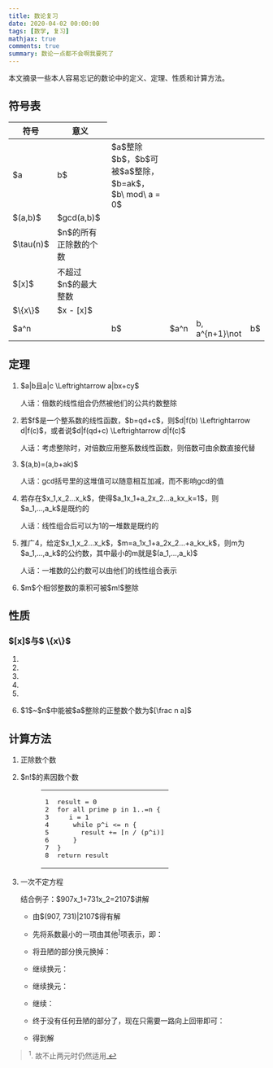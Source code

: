 ```yaml
---
title: 数论复习
date: 2020-04-02 00:00:00
tags: [数学, 复习]
mathjax: true
comments: true
summary: 数论一点都不会啊我要死了
---
```

<p>本文摘录一些本人容易忘记的数论中的定义、定理、性质和计算方法。</p>
    <h2 id="符号表"><a class="headerlink" href="#符号表" title="符号表"></a>符号表</h2><div class="table-container">
<table>
<thead>
<tr>
<th>符号</th>
<th>意义</th>
</tr>
</thead>
<tbody>
<tr>
<td>$a</td>
<td>b$</td>
<td>$a$整除$b$，$b$可被$a$整除，$b=ak$，$b\ mod\ a = 0$</td>
</tr>
<tr>
<td>$(a,b)$</td>
<td>$gcd(a,b)$</td>
</tr>
<tr>
<td>$\tau(n)$</td>
<td>$n$的所有正除数的个数</td>
</tr>
<tr>
<td>$[x]$</td>
<td>不超过$n$的最大整数</td>
</tr>
<tr>
<td>$\{x\}$</td>
<td>$x - [x]$</td>
</tr>
<tr>
<td>$a^n</td>
<td></td>
<td>b$</td>
<td>$a^n</td>
<td>b, a^{n+1}\not</td>
<td>b$</td>
</tr>
</tbody>
</table>
</div>
<h2 id="定理"><a class="headerlink" href="#定理" title="定理"></a>定理</h2><ol>
<li><p>$a|b且a|c \Leftrightarrow a|bx+cy$</p>
<p>人话：倍数的线性组合仍然被他们的公共约数整除</p>
</li>
<li><p>若$f$是一个整系数的线性函数，$b=qd+c$，则$d|f(b) \Leftrightarrow d|f(c)$，或者说$d|f(qd+c) \Leftrightarrow d|f(c)$</p>
<p>人话：考虑整除时，对倍数应用整系数线性函数，则倍数可由余数直接代替</p>
</li>
<li><p>$(a,b)=(a,b+ak)$</p>
<p>人话：gcd括号里的这堆值可以随意相互加减，而不影响gcd的值</p>
</li>
<li><p>若存在$x_1,x_2…x_k$，使得$a_1x_1+a_2x_2…a_kx_k=1$，则$a_1,…,a_k$是既约的</p>
<p>人话：线性组合后可以为1的一堆数是既约的</p>
</li>
<li><p>推广4，给定$x_1,x_2…x_k$，$m=a_1x_1+a_2x_2…+a_kx_k$，则m为$a_1,…,a_k$的公约数，其中最小的m就是$(a_1,…,a_k)$</p>
<p>人话：一堆数的公约数可以由他们的线性组合表示</p>
</li>
<li><p>$m$个相邻整数的乘积可被$m!$整除</p>
</li>
</ol>
<h2 id="性质"><a class="headerlink" href="#性质" title="性质"></a>性质</h2><h3 id="x-与-x"><a class="headerlink" href="#x-与-x" title="$[x]$与$ \{x\}$"></a>$[x]$与$ \{x\}$</h3><ol>
<li><script type="math/tex; mode=display">
b=a[\frac b a]+a\{\frac b a\}</script></li>
<li><script type="math/tex; mode=display">
a\{\frac b a\} \in Z</script></li>
<li><script type="math/tex; mode=display">
[x + n] = [x] + n, \{x + n\} = \{x\}</script></li>
<li><script type="math/tex; mode=display">
[-x]=\left\{
\begin{aligned}
& -[x], & x\in Z\\
& -[x]-1, & x \notin Z
\end{aligned}
\right. \\
\{-x\}=\left\{
\begin{aligned}
& 0, & x\in Z\\
& 1-\{x\}, & x \notin Z
\end{aligned}
\right.</script></li>
<li><script type="math/tex; mode=display">
[\frac {[x]} n] = [\frac x m]</script></li>
<li><p>$1$~$n$中能被$a$整除的正整数个数为$[\frac n a]$</p>
</li>
</ol>
<h2 id="计算方法"><a class="headerlink" href="#计算方法" title="计算方法"></a>计算方法</h2><ol>
<li><p>正除数个数</p>
<script type="math/tex; mode=display">
对 n = p_1^{a_1}p_2^{a_2}...p_k^{a_k} \\
\tau(n) = \prod_{i=1}^k(a_i+1)=\prod_{i=1}^k(\tau(p_i^{a_i}))</script></li>
<li><p>$n!$的素因数个数</p>
<figure class="highlight plain"><table><tr><td class="gutter"><pre><span class="line">1</span><br/><span class="line">2</span><br/><span class="line">3</span><br/><span class="line">4</span><br/><span class="line">5</span><br/><span class="line">6</span><br/><span class="line">7</span><br/><span class="line">8</span><br/></pre></td><td class="code"><pre><span class="line">result = 0</span><br/><span class="line">for all prime p in 1..=n {</span><br/><span class="line">	i = 1</span><br/><span class="line">	while p^i &lt;= n {</span><br/><span class="line">		result += [n / (p^i)]</span><br/><span class="line">	}</span><br/><span class="line">}</span><br/><span class="line">return result</span><br/></pre></td></tr></table></figure>
</li>
<li><p>一次不定方程</p>
<p>结合例子：$907x_1+731x_2=2107$讲解</p>
<ul>
<li><p>由$(907, 731)|2107$得有解</p>
</li>
<li><p>先将系数最小的一项由其他<sup><a href="#fn_1" id="reffn_1">1</a></sup>项表示，即：</p>
<script type="math/tex; mode=display">
x_2 = -x_1+3+\frac 1 {731} (-176x_1-86)</script></li>
<li><p>将丑陋的部分换元换掉：</p>
<script type="math/tex; mode=display">
x_3 = \frac 1 {173} (-176x_1-86) \\
则 x_1 = -4x_3 + \frac 1 {176}(-27x_3-86)</script></li>
<li><p>继续换元：</p>
<script type="math/tex; mode=display">
x_4 = \frac 1 {176}(-27x_3-86) \\
则 x_3 = -7x_4-3 + \frac 1 {27} (13x_4 - 5)</script></li>
<li><p>继续换元：</p>
<script type="math/tex; mode=display">
x_5 = \frac 1 {27}(13x_4-5) \\
则 x_4 = 2x_5+\frac 1 {13} (x_5+5)</script></li>
<li><p>继续：</p>
<script type="math/tex; mode=display">
x_6 = \frac 1 {13} (x_5 + 5)\\
则 x_5 = 13x_6 - 5</script></li>
<li><p>终于没有任何丑陋的部分了，现在只需要一路向上回带即可：</p>
<script type="math/tex; mode=display">
x_4 = 2x_5 + x_6 = 27x_6-10 \\
x_3 =-7x_4 - 3 + x_5 = -176x_6+62 \\
x_1 = -4x_3 + x_4=731x_6-258 \\
x_2 = -x_1+3+x_3 = -907x_6 + 323</script></li>
<li><p>得到解</p>
<script type="math/tex; mode=display">
\left\{
\begin{aligned}
x_1 &=731x_6-258\\
x_2 &=-907x_6+323
\end{aligned}
\right.</script></li>
</ul>
</li>
</ol>
<blockquote id="fn_1">
<sup>1</sup>. 故不止两元时仍然适用<a href="#reffn_1" title="Jump back to footnote [1] in the text."> ↩</a>
</blockquote>

